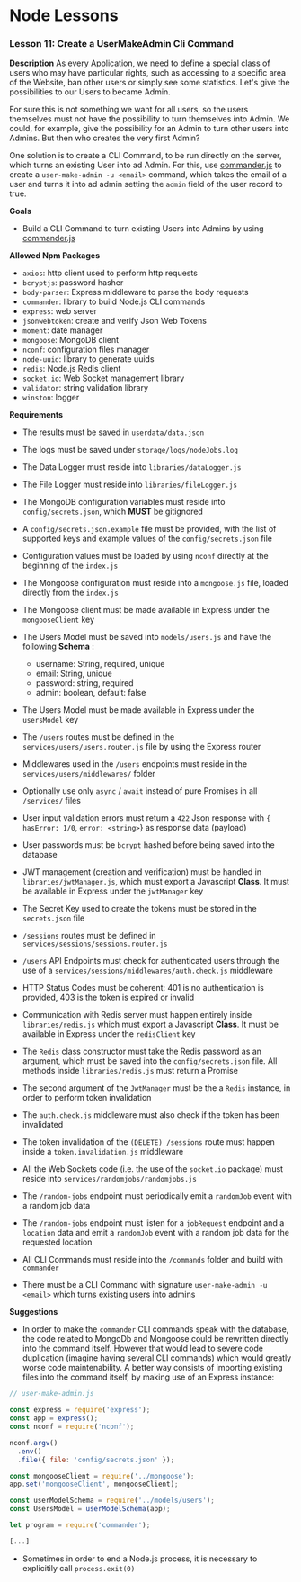 # Node Lessons

### Lesson 11: Create a UserMakeAdmin Cli Command

**Description**
As every Application, we need to define a special class of users who may have particular rights, such as accessing to a specific area of the Website, ban other users or simply see some statistics.
Let's give the possibilities to our Users to became Admin.

For sure this is not something we want for all users, so the users themselves must not have the possibility to turn themselves into Admin.
We could, for example, give the possibility for an Admin to turn other users into Admins. But then who creates the very first Admin?

One solution is to create a CLI Command, to be run directly on the server, which turns an existing User into ad Admin.
For this, use [commander.js](https://github.com/tj/commander.js) to create a `user-make-admin -u <email>` command,
which takes the email of a user and turns it into ad admin setting the `admin` field of the user record to true.

**Goals**
- Build a CLI Command to turn existing Users into Admins by using [commander.js](https://github.com/tj/commander.js)

**Allowed Npm Packages**
- `axios`: http client used to perform http requests
- `bcryptjs`: password hasher
- `body-parser`: Express middleware to parse the body requests
- `commander`: library to build Node.js CLI commands
- `express`: web server
- `jsonwebtoken`: create and verify Json Web Tokens
- `moment`: date manager
- `mongoose`: MongoDB client
- `nconf`: configuration files manager
- `node-uuid`: library to generate uuids
- `redis`: Node.js Redis client
- `socket.io`: Web Socket management library
- `validator`: string validation library
- `winston`: logger

**Requirements**
- The results must be saved in `userdata/data.json`
- The logs must be saved under `storage/logs/nodeJobs.log`
- The Data Logger must reside into `libraries/dataLogger.js`
- The File Logger must reside into `libraries/fileLogger.js`
- The MongoDB configuration variables must reside into `config/secrets.json`, which **MUST** be gitignored
- A `config/secrets.json.example` file must be provided, with the list of supported keys and example values of the `config/secrets.json` file
- Configuration values must be loaded by using `nconf` directly at the beginning of the `index.js`
- The Mongoose configuration must reside into a `mongoose.js` file, loaded directly from the `index.js`
- The Mongoose client must be made available in Express under the `mongooseClient` key
- The Users Model must be saved into `models/users.js` and have the following __Schema__ :

  - username: String, required, unique
  - email: String, unique
  - password: string, required
  - admin: boolean, default: false

- The Users Model must be made available in Express under the `usersModel` key
- The `/users` routes must be defined in the `services/users/users.router.js` file by using the Express router
- Middlewares used in the `/users` endpoints must reside in the `services/users/middlewares/` folder
- Optionally use only `async` / `await` instead of pure Promises in all `/services/` files
- User input validation errors must return a `422` Json response with `{ hasError: 1/0`, `error: <string>`} as response data (payload)
- User passwords must be `bcrypt` hashed before being saved into the database
- JWT management (creation and verification) must be handled in `libraries/jwtManager.js`, which must export a Javascript **Class**. It must be available in Express under the `jwtManager` key
- The Secret Key used to create the tokens must be stored in the `secrets.json` file
- `/sessions` routes must be defined in `services/sessions/sessions.router.js`
- `/users` API Endpoints must check for authenticated users through the use of a `services/sessions/middlewares/auth.check.js` middleware
- HTTP Status Codes must be coherent: 401 is no authentication is provided, 403 is the token is expired or invalid
- Communication with Redis server must happen entirely inside `libraries/redis.js` which must export a Javascript **Class**. It must be available in Express under the `redisClient` key
- The `Redis` class constructor must take the Redis password as an argument, which must be saved into the `config/secrets.json` file. All methods inside `libraries/redis.js` must return a Promise
- The second argument of the `JwtManager` must be the a `Redis` instance, in order to perform token invalidation
- The `auth.check.js` middleware must also check if the token has been invalidated
- The token invalidation of the `(DELETE) /sessions` route must happen inside a `token.invalidation.js` middleware
- All the Web Sockets code (i.e. the use of the `socket.io` package) must reside into `services/randomjobs/randomjobs.js`
- The `/random-jobs` endpoint must periodically emit a `randomJob` event with a random job data
- The `/random-jobs` endpoint must listen for a `jobRequest` endpoint and a `location` data and emit a `randomJob` event with a random job data for the requested location
- All CLI Commands must reside into the `/commands` folder and build with `commander`
- There must be a CLI Command with signature `user-make-admin -u <email>` which turns existing users into admins

**Suggestions**
- In order to make the `commander` CLI commands speak with the database, the code related to MongoDb and Mongoose could be rewritten directly into the command itself. However that would lead to severe code duplication (imagine having several CLI commands) which would greatly worse code maintenability. A better way consists of importing existing files into the command itself, by making use of an Express instance:

```js
// user-make-admin.js

const express = require('express');
const app = express();
const nconf = require('nconf');

nconf.argv()
  .env()
  .file({ file: 'config/secrets.json' });

const mongooseClient = require('../mongoose');
app.set('mongooseClient', mongooseClient);

const userModelSchema = require('../models/users');
const UsersModel = userModelSchema(app);

let program = require('commander');

[...]
```

- Sometimes in order to end a Node.js process, it is necessary to explicitily call `process.exit(0)`

